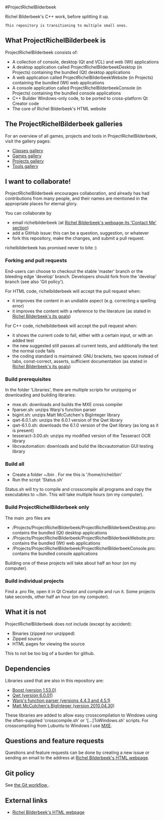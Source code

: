 #ProjectRichelBilderbeek

Richel Bilderbeek's C++ work, before splitting it up.

```
This repository is transitioning to multiple small ones.
```

## What ProjectRichelBilderbeek is

ProjectRichelBilderbeek consists of:
* A collection of console, desktop (Qt and VCL) and web (Wt) applications
* A desktop application called ProjectRichelBilderbeekDesktop (in Projects) containing the bundled (Qt) desktop applications
* A web application called ProjectRichelBilderbeekWebsite (in Projects) containing the bundled (Wt) web applications
* A console application called ProjectRichelBilderbeekConsole (in Projects) containing the bundled console applications
* C++ Builder Windows-only code, to be ported to cross-platform Qt Creator code
* The core of Richel Bilderbeek's HTML website

## The ProjectRichelBilderbeek galleries

For an overview of all games, projects and tools in ProjectRichelBilderbeek, visit the gallery pages:
* [Classes gallery](http://www.richelbilderbeek.nl/CppClassGallery.htm)
* [Games gallery](http://www.richelbilderbeek.nl/GameGallery.htm)
* [Projects gallery](http://www.richelbilderbeek.nl/ProjectGallery.htm)
* [Tools gallery](http://www.richelbilderbeek.nl/ToolGallery.htm)

## I want to collaborate!

ProjectRichelBilderbeek encourages collaboration, and already has had contributions from many people, 
and their names are mentioned in the appropriate places for eternal glory.

You can collaborate by
* email richelbilderbeek (at [Richel Bilderbeek's webpage its 'Contact Me' section](http://www.richelbilderbeek.nl/Contact.htm))
* add a GitHub issue: this can be a question, suggestion, or whatever
* fork this repository, make the changes, and submit a pull request. 

richelbilderbeek has promised never to bite :)

### Forking and pull requests

End-users can choose to checkout the stable 'master' branch or the bleeding edge 'develop' branch.
Developers should fork from the 'develop' branch (see also 'Git policy').

For HTML code, richelbilderbeek will accept the pull request when:
* it improves the content in an undiable aspect (e.g. correcting a spelling error)
* it improves the content with a reference to the literature (as stated in [Richel Bilderbeek's its goals](http://www.richelbilderbeek.nl/CppGoal.htm))

For C++ code, richelbilderbeek will accept the pull request when:
* it shows the current code to fail, either with a certain input, or with an added test
* the new suggested still passes all current tests, and additionally the test the normal code fails
* the coding standard is maintained: GNU brackets, two spaces instead of tabs, const-correct, asserts, sufficient documentation (as stated in [Richel Bilderbeek's its goals](http://www.richelbilderbeek.nl/CppGoal.htm))

### Build prerequisites

In the folder 'Libraries', there are multiple scripts for unzipping or downloading and building libraries:
* mxe.sh: downloads and builds the MXE cross compiler
* fparser.sh: unzips Warp's function parser
* bigint.sh: unzips Matt McCutchen's BigInteger library
* qwt-6.0.1.sh: unzips the 6.0.1 version of the Qwt library
* qwt-6.1.0.sh: downloads the 6.1.0 version of the Qwt library (as long as it is present)
* tesseract-3.00.sh: unzips my modified version of the Tesseract OCR library
* libcvautomation: downloads and build the libcvautomation GUI testing library

### Build all

* Create a folder ~/bin . For me this is '/home/richel/bin'
* Run the script 'Status.sh'

Status.sh will try to compile and crosscompile all programs and copy the executables to ~/bin. This will take multiple hours (on my computer).

### Build ProjectRichelBilderbeek only

The main .pro files are
* /Projects/ProjectRichelBilderbeek/ProjectRichelBilderbeekDesktop.pro: contains the bundled (Qt) desktop applications
* /Projects/ProjectRichelBilderbeek/ProjectRichelBilderbeekWebsite.pro: contains the bundled (Wt) web applications
* /Projects/ProjectRichelBilderbeek/ProjectRichelBilderbeekConsole.pro: contains the bundled console applications

Building one of these projects will take about half an hour (on my computer).

### Build individual projects

Find a .pro file, open it in Qt Creator and compile and run it. Some projects take seconds, other half an hour (on my computer).

## What it is not

ProjectRichelBilderbeek does not include (except by accident):
* Binaries (zipped nor unzipped)
* Zipped source
* HTML pages for viewing the source

This to not be too big of a burden for github.

## Dependencies

Libraries used that are also in this repository are:
* [Boost (version 1.53.0)](http://www.boost.org)
* [Qwt (version 6.0.01)](http://qwt.sourceforge.net)
* [Warp's function parser (versions 4.4.3 and 4.5.1)](http://warp.povusers.org/FunctionParser)
* [Matt McCutchen's BigInteger (version 2010.04.30)](https://mattmccutchen.net/bigint)

These libraries are added to allow easy crosscompilation to Windows using the often-supplied 'crosscompile.sh' or '[...]ToWindows.sh' scripts. 
For crosscompiling from Lubuntu to Windows I use [MXE](https://github.com/mxe/mxe).

## Questions and feature requests

Questions and feature requests can be done by creating a new issue or sending an email to the address at [Richel Bilderbeek's HTML webpage](http://www.richelbilderbeek.nl).

## Git policy

See [the Git workflow ](git_workflow.md).

## External links

* [Richel Bilderbeek's HTML webpage](http://www.richelbilderbeek.nl)
